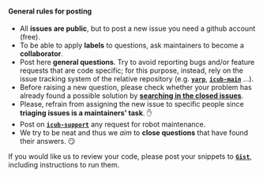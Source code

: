 
#### General rules for posting

- All **issues are public**, but to post a new issue you need a github account (free).
- To be able to apply **labels** to questions, ask maintainers to become a **collaborator**.
- Post here **general questions**. Try to avoid reporting bugs and/or feature requests that are code specific; for this purpose, instead, rely on the issue tracking system of the relative repository \(e.g. [**`yarp`**](https://github.com/robotology/yarp), [**`icub-main`**](https://github.com/robotology/icub-main) ...).
- Before raising a new question, please check whether your problem has already found a possible solution by [**searching in the closed issues**](https://github.com/robotology/QA/issues?q=is%3Aissue+is%3Aclosed).
- Please, refrain from assigning the new issue to specific people since **triaging issues is a maintainers' task**. :hand:
- Post on [**`icub-support`**](https://github.com/robotology/icub-support) any request for robot maintenance.
- We try to be neat and thus we _aim_ to **close questions** that have found their answers. :smirk:

If you would like us to review your code, please post your snippets to [**`Gist`**](https://gist.github.com), including instructions to run them.
